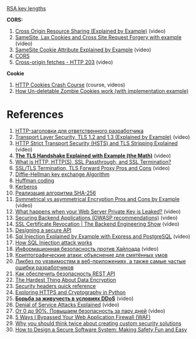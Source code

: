 


[RSA key lengths](https://www.javamex.com/tutorials/cryptography/rsa_key_length.shtml)

**CORS:**
1. [Cross Origin Resource Sharing (Explained by Example)](https://www.youtube.com/watch?v=Ka8vG5miErk&list=PLQnljOFTspQXNP6mQchJVP3S-3oKGEuw9&index=11) (video)
2. [SameSite, Lax Cookies and Cross Site Request Forgery with example](https://www.youtube.com/watch?v=LjP-0d6-5Ew&list=PLQnljOFTspQWKPjGnVgA5oVIhNKJ5mDXg&index=20) (video)
3. [SameSite Cookie Attribute Explained by Example](https://www.youtube.com/watch?v=aUF2QCEudPo&list=PLQnljOFTspQXOkIpdwjsMlVqkIffdqZ2K&index=12) (video)
4. [CORS](https://m.habr.com/ru/company/macloud/blog/553826/)
5. [Cross-origin fetches - HTTP 203](https://www.youtube.com/watch?v=vfAHa5GBLio) (video)

**Cookie**
1. [HTTP Cookies Crash Course](https://www.youtube.com/watch?v=sovAIX4doOE&list=PLQnljOFTspQXaimjxx6uGLJz6lR25abZn) (course, videos)
2. [How Un-deletable Zombie Cookies work (with implementation example)](https://www.youtube.com/watch?v=lq6ZimHh-j4&list=PLQnljOFTspQXOkIpdwjsMlVqkIffdqZ2K&index=42)

# References

1. [HTTP-заголовки для ответственного разработчика](https://habr.com/ru/company/mailru/blog/450816/)
2. [Transport Layer Security, TLS 1.2 and 1.3 (Explained by Example)](https://www.youtube.com/watch?v=AlE5X1NlHgg&list=PLQnljOFTspQXOkIpdwjsMlVqkIffdqZ2K&index=54) (video)
3. [HTTP Strict Transport Security (HSTS) and TLS Stripping Explained](https://www.youtube.com/watch?v=kYhMnw4aJTw&list=PLQnljOFTspQXOkIpdwjsMlVqkIffdqZ2K&index=24) (video)
4. **[The TLS Handshake Explained with Example (the Math)](https://www.youtube.com/watch?v=64geP_LAZ5U&list=PLQnljOFTspQUybacGRk1b_p13dgI-SmcZ&index=33)** (video)
5. [What is HTTP, HTTP(S), SSL Passthrough, and SSL Termination?](https://medium.com/javarevisited/what-is-http-http-s-ssl-passthrough-and-ssl-termination-fc729fe87fed)
6. [SSL/TLS Termination, TLS Forward Proxy Pros and Cons](https://www.youtube.com/watch?v=H0bkLsUe3no&list=PLQnljOFTspQXOkIpdwjsMlVqkIffdqZ2K&index=41) (video)
7. [Diffie-Hellman key exchange Algorithm](https://vishalrana9915.medium.com/diffie-hellman-key-exchange-algorithm-cc91adff9b0f)
8. [Huffman coding](https://vishalrana9915.medium.com/huffman-coding-544d82705b54)
9. [Kerberos](https://medium.com/thedevproject/kerberos-efbbe680624d)
10. [Реализация алгоритма SHA-256](https://habr.com/ru/articles/729260/)
11. [Symmetrical vs asymmetrical Encryption Pros and Cons by Example](https://www.youtube.com/watch?v=Z3FwixsBE94&list=PLQnljOFTspQXOkIpdwjsMlVqkIffdqZ2K&index=56) (video)
12. [What happens when your Web Server Private Key is Leaked?](https://www.youtube.com/watch?v=ckEIQdGJ1tc&list=PLQnljOFTspQUybacGRk1b_p13dgI-SmcZ&index=34) (video)
13. [Securing Backend Applications (OWASP recommendations)](https://www.youtube.com/watch?v=Vc6kWFivQtw&list=PLQnljOFTspQUybacGRk1b_p13dgI-SmcZ&index=37) (video)
14. [SSL Certificate Revocation | The Backend Engineering Show](https://www.youtube.com/watch?v=ZlTjwVYnbLw&list=PLQnljOFTspQUybacGRk1b_p13dgI-SmcZ&index=50) (video)
15. [Designing a secure API](https://dev.to/vaultree/designing-a-secure-api-4059)
16. [Sql Injection Explained by Example with Express and PostgreSQL](https://www.youtube.com/watch?v=Azo9tDUtC9s&list=PLQnljOFTspQXOkIpdwjsMlVqkIffdqZ2K&index=59) (video)
17. [How SQL Injection attack works](https://guicommits.com/how-sql-injection-attack-works-with-examples/)
18. [Информационная безопасность против Хайлоада](https://www.youtube.com/watch?v=6OsSTHImn4s&list=PLH-XmS0lSi_xQtVkWsUMSVUScK_3G_LUP&index=56) (video)
19. [Криптографические атаки: объяснение для смятённых умов](https://habr.com/ru/post/462437/)
20. [Ликбез по уязвимостям в веб-приложениях, а также самые частые ошибки разработчиков](https://habr.com/ru/post/125727/)
21. [Как обеспечить безопасность REST API](https://webdevblog.ru/kak-obespechit-bezopasnost-rest-api/)
22. [The Hardest Thing About Data Encryption](https://developer.okta.com/blog/2019/07/25/the-hardest-thing-about-data-encryption)
23. [Security headers quick reference](https://web.dev/security-headers/)
24. [Exploring HTTPS and Cryptography in Python](https://realpython.com/courses/exploring-https-cryptography/)
25. [**Борьба за живучесть в условиях DDoS**](https://www.youtube.com/watch?v=m-llcu41H0M&list=PLH-XmS0lSi_wRIh4RJjnTGMKaTiQoaGTc&index=47) (video)
26. [Denial of Service Attacks Explained](https://www.youtube.com/watch?v=4I7tPW8of2g&list=PLQnljOFTspQUBSgBXilKhRMJ1ACqr7pTr&index=7) (video)
27. [От 0 до 90%. Повышаем безопасность за пару дней](https://www.youtube.com/watch?v=aXjAxheSyWQ) (video)
28. [5 Ways I Bypassed Your Web Application Firewall (WAF)](https://medium.com/@allypetitt/5-ways-i-bypassed-your-web-application-firewall-waf-43852a43a1c2)
29. [Why you should think twice about creating custom security solutions](https://vvsevolodovich.dev/why-you-should-think-twice-about-creating-custom-security-solutions/)
30. [How to Design a Secure Software System: Making Safety Fun and Easy](https://medium.com/@abhishekranjandev/how-to-design-a-secure-software-system-making-safety-fun-and-easy-962396c34954)

